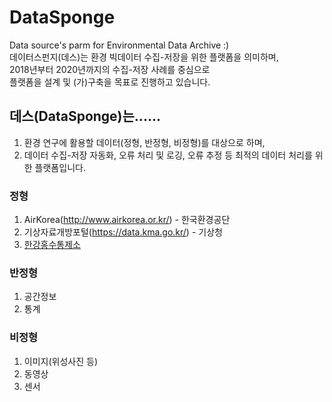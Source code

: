# DataSponge
Data source's parm for Environmental Data Archive :)  
데이터스펀지(데스)는 환경 빅데이터 수집-저장을 위한 플랫폼을 의미하며,   
2018년부터 2020년까지의 수집-저장 사례를 중심으로  
플랫폼을 설계 및 (가)구축을 목표로 진행하고 있습니다.  
  
## 데스(DataSponge)는......
1. 환경 연구에 활용할 데이터(정형, 반정형, 비정형)를 대상으로 하며,  
2. 데이터 수집-저장 자동화, 오류 처리 및 로깅, 오류 추정 등 최적의 데이터 처리를 위한 플랫폼입니다.
  
### 정형
1. AirKorea(http://www.airkorea.or.kr/) - 한국환경공단  
2. 기상자료개방포털(https://data.kma.go.kr/) - 기상청  
3. [한강홍수통제소](http://www.hrfco.go.kr/main.do)  
  
### 반정형  
1. 공간정보  
2. 통계  
   
### 비정형  
1. 이미지(위성사진 등)  
2. 동영상  
3. 센서  
